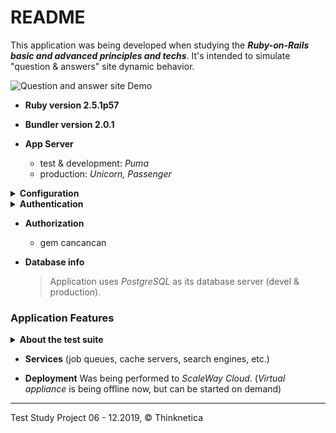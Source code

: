 # README

This application was being developed when studying the ***Ruby-on-Rails basic and advanced principles and techs***. It's intended to simulate "question & answers" site dynamic behavior.

![Question and answer site Demo](../demo_assets/demo/ror-pro.gif?raw=true) 
* __Ruby version 2.5.1p57__

* __Bundler version 2.0.1__

* __App Server__
  - test & development: _Puma_
  - production: _Unicorn, Passenger_

<details>
  <summary><b>Configuration</b></summary>
 
+ rails 5.2.3
+ rack 2.0.7
+ slim 4.0.1
+ cocoon 1.2.14
+ thinking-sphinx 4.4.1
+ capybara 3.29.0
+ rspec-core 3.8.2
+ rspec-rails 3.8.2
</details>
  
<details>
<summary><b>Authentication</b></summary>
  
+ gem devise
+ gem omniauth
   + gem omniauth-github
   + gem omniauth-vkontakte
</details>
     
* __Authorization__
   - gem cancancan
  
* __Database info__
  > Application uses _PostgreSQL_ as its database server (devel & production). 

### Application Features



<details>
<summary><b>About the test suite</b></summary>
  
These are some gems that do needed\helped to perform effective testing with _Rspec_:

   + gem capybara
   + gem selenium-webdriver
   + gem rspec-rails
   + gem letter-opener
   + gem shoulda-matchers
   + gem launch
   + gem capybara-email
   + gem with_model
 
   Acceptance and integration tests have been written to check if the app works well from the user's
 perspective: creation, editing, deleting of questions and answers, adding links or attach files, voting,
 selecting the best answer, etc.
</details>   

* __Services__ (job queues, cache servers, search engines, etc.)

* __Deployment__ 
 Was being performed to _ScaleWay Cloud_.
 (_Virtual appliance_ is being offline now, but can be started on demand) 

<hr>
Test Study Project 06 - 12.2019, <span>&#169;</span> Thinknetica
